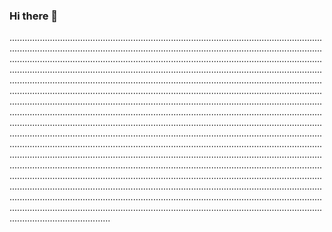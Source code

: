 ### Hi there 👋

....................................................................................................................................................................................................................................................................................................................................................................................................................................................................................................................................................................................................................................................................................................................................................................................................................................................................................................................................................................................................................................................................................................................................................................................................................................................................................................................................................................................................................................................................................................................................................................................................................................................................................................................................................................................................................................................................................................................................................................................................................................................................................................................................................................................................................................
